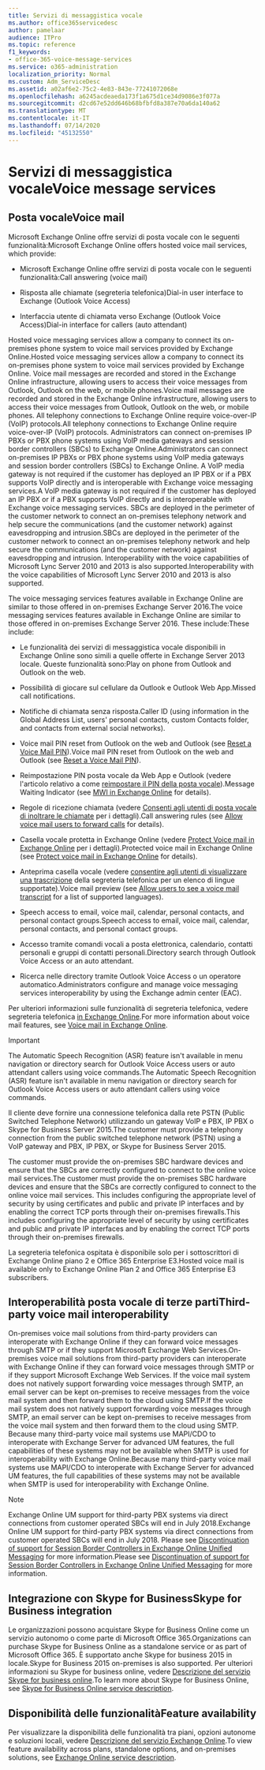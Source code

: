 ```yaml
---
title: Servizi di messaggistica vocale
ms.author: office365servicedesc
author: pamelaar
audience: ITPro
ms.topic: reference
f1_keywords:
- office-365-voice-message-services
ms.service: o365-administration
localization_priority: Normal
ms.custom: Adm_ServiceDesc
ms.assetid: a02af6e2-75c2-4e83-843e-77241072068e
ms.openlocfilehash: a6245acdeaeda173f1a675d1ce34d9086e3f077a
ms.sourcegitcommit: d2cd67e52dd646b68bfbfd8a387e70a6da140a62
ms.translationtype: MT
ms.contentlocale: it-IT
ms.lasthandoff: 07/14/2020
ms.locfileid: "45132550"
---
```

# <a name="voice-message-services"></a><span data-ttu-id="ff243-102">Servizi di messaggistica vocale</span><span class="sxs-lookup"><span data-stu-id="ff243-102">Voice message services</span></span>

## <a name="voice-mail"></a><span data-ttu-id="ff243-103">Posta vocale</span><span class="sxs-lookup"><span data-stu-id="ff243-103">Voice mail</span></span>

<span data-ttu-id="ff243-104">Microsoft Exchange Online offre servizi di posta vocale con le seguenti funzionalità:</span><span class="sxs-lookup"><span data-stu-id="ff243-104">Microsoft Exchange Online offers hosted voice mail services, which provide:</span></span>
  
- <span data-ttu-id="ff243-105">Microsoft Exchange Online offre servizi di posta vocale con le seguenti funzionalità:</span><span class="sxs-lookup"><span data-stu-id="ff243-105">Call answering (voice mail)</span></span>
    
- <span data-ttu-id="ff243-106">Risposta alle chiamate (segreteria telefonica)</span><span class="sxs-lookup"><span data-stu-id="ff243-106">Dial-in user interface to Exchange (Outlook Voice Access)</span></span>
    
- <span data-ttu-id="ff243-107">Interfaccia utente di chiamata verso Exchange (Outlook Voice Access)</span><span class="sxs-lookup"><span data-stu-id="ff243-107">Dial-in interface for callers (auto attendant)</span></span>
    
<span data-ttu-id="ff243-108">Hosted voice messaging services allow a company to connect its on-premises phone system to voice mail services provided by Exchange Online.</span><span class="sxs-lookup"><span data-stu-id="ff243-108">Hosted voice messaging services allow a company to connect its on-premises phone system to voice mail services provided by Exchange Online.</span></span> <span data-ttu-id="ff243-109">Voice mail messages are recorded and stored in the Exchange Online infrastructure, allowing users to access their voice messages from Outlook, Outlook on the web, or mobile phones.</span><span class="sxs-lookup"><span data-stu-id="ff243-109">Voice mail messages are recorded and stored in the Exchange Online infrastructure, allowing users to access their voice messages from Outlook, Outlook on the web, or mobile phones.</span></span> <span data-ttu-id="ff243-110">All telephony connections to Exchange Online require voice-over-IP (VoIP) protocols.</span><span class="sxs-lookup"><span data-stu-id="ff243-110">All telephony connections to Exchange Online require voice-over-IP (VoIP) protocols.</span></span> <span data-ttu-id="ff243-111">Administrators can connect on-premises IP PBXs or PBX phone systems using VoIP media gateways and session border controllers (SBCs) to Exchange Online.</span><span class="sxs-lookup"><span data-stu-id="ff243-111">Administrators can connect on-premises IP PBXs or PBX phone systems using VoIP media gateways and session border controllers (SBCs) to Exchange Online.</span></span> <span data-ttu-id="ff243-112">A VoIP media gateway is not required if the customer has deployed an IP PBX or if a PBX supports VoIP directly and is interoperable with Exchange voice messaging services.</span><span class="sxs-lookup"><span data-stu-id="ff243-112">A VoIP media gateway is not required if the customer has deployed an IP PBX or if a PBX supports VoIP directly and is interoperable with Exchange voice messaging services.</span></span> <span data-ttu-id="ff243-113">SBCs are deployed in the perimeter of the customer network to connect an on-premises telephony network and help secure the communications (and the customer network) against eavesdropping and intrusion.</span><span class="sxs-lookup"><span data-stu-id="ff243-113">SBCs are deployed in the perimeter of the customer network to connect an on-premises telephony network and help secure the communications (and the customer network) against eavesdropping and intrusion.</span></span> <span data-ttu-id="ff243-114">Interoperability with the voice capabilities of Microsoft Lync Server 2010 and 2013 is also supported.</span><span class="sxs-lookup"><span data-stu-id="ff243-114">Interoperability with the voice capabilities of Microsoft Lync Server 2010 and 2013 is also supported.</span></span>
  
<span data-ttu-id="ff243-115">The voice messaging services features available in Exchange Online are similar to those offered in on-premises Exchange Server 2016.</span><span class="sxs-lookup"><span data-stu-id="ff243-115">The voice messaging services features available in Exchange Online are similar to those offered in on-premises Exchange Server 2016.</span></span> <span data-ttu-id="ff243-116">These include:</span><span class="sxs-lookup"><span data-stu-id="ff243-116">These include:</span></span>
  
- <span data-ttu-id="ff243-117">Le funzionalità dei servizi di messaggistica vocale disponibili in Exchange Online sono simili a quelle offerte in Exchange Server 2013 locale. Queste funzionalità sono:</span><span class="sxs-lookup"><span data-stu-id="ff243-117">Play on phone from Outlook and Outlook on the web.</span></span>
    
- <span data-ttu-id="ff243-118">Possibilità di giocare sul cellulare da Outlook e Outlook Web App.</span><span class="sxs-lookup"><span data-stu-id="ff243-118">Missed call notifications.</span></span>
    
- <span data-ttu-id="ff243-119">Notifiche di chiamata senza risposta.</span><span class="sxs-lookup"><span data-stu-id="ff243-119">Caller ID (using information in the Global Address List, users' personal contacts, custom Contacts folder, and contacts from external social networks).</span></span>
    
- <span data-ttu-id="ff243-120">Voice mail PIN reset from Outlook on the web and Outlook (see [Reset a Voice Mail PIN](https://go.microsoft.com/fwlink/p/?LinkId=286328)).</span><span class="sxs-lookup"><span data-stu-id="ff243-120">Voice mail PIN reset from Outlook on the web and Outlook (see [Reset a Voice Mail PIN](https://go.microsoft.com/fwlink/p/?LinkId=286328)).</span></span>
    
- <span data-ttu-id="ff243-121">Reimpostazione PIN posta vocale da Web App e Outlook (vedere l'articolo relativo a come [reimpostare il PIN della posta vocale](https://go.microsoft.com/fwlink/p/?LinkId=271794)).</span><span class="sxs-lookup"><span data-stu-id="ff243-121">Message Waiting Indicator (see [MWI in Exchange Online](https://go.microsoft.com/fwlink/p/?LinkId=271794) for details).</span></span> 
    
- <span data-ttu-id="ff243-122">Regole di ricezione chiamata (vedere [Consenti agli utenti di posta vocale di inoltrare le chiamate](https://go.microsoft.com/fwlink/p/?LinkId=271795) per i dettagli).</span><span class="sxs-lookup"><span data-stu-id="ff243-122">Call answering rules (see [Allow voice mail users to forward calls](https://go.microsoft.com/fwlink/p/?LinkId=271795) for details).</span></span>
    
- <span data-ttu-id="ff243-123">Casella vocale protetta in Exchange Online (vedere [Protect Voice mail in Exchange Online](https://go.microsoft.com/fwlink/p/?LinkId=271796) per i dettagli).</span><span class="sxs-lookup"><span data-stu-id="ff243-123">Protected voice mail in Exchange Online (see [Protect voice mail in Exchange Online](https://go.microsoft.com/fwlink/p/?LinkId=271796) for details).</span></span>
    
- <span data-ttu-id="ff243-124">Anteprima casella vocale (vedere [consentire agli utenti di visualizzare una trascrizione](https://go.microsoft.com/fwlink/p/?LinkId=271797) della segreteria telefonica per un elenco di lingue supportate).</span><span class="sxs-lookup"><span data-stu-id="ff243-124">Voice mail preview (see [Allow users to see a voice mail transcript](https://go.microsoft.com/fwlink/p/?LinkId=271797) for a list of supported languages).</span></span>
    
- <span data-ttu-id="ff243-125">Speech access to email, voice mail, calendar, personal contacts, and personal contact groups.</span><span class="sxs-lookup"><span data-stu-id="ff243-125">Speech access to email, voice mail, calendar, personal contacts, and personal contact groups.</span></span>
    
- <span data-ttu-id="ff243-126">Accesso tramite comandi vocali a posta elettronica, calendario, contatti personali e gruppi di contatti personali.</span><span class="sxs-lookup"><span data-stu-id="ff243-126">Directory search through Outlook Voice Access or an auto attendant.</span></span>
    
- <span data-ttu-id="ff243-127">Ricerca nelle directory tramite Outlook Voice Access o un operatore automatico.</span><span class="sxs-lookup"><span data-stu-id="ff243-127">Administrators configure and manage voice messaging services interoperability by using the Exchange admin center (EAC).</span></span>
    
<span data-ttu-id="ff243-128">Per ulteriori informazioni sulle funzionalità di segreteria telefonica, vedere segreteria telefonica [in Exchange Online](https://go.microsoft.com/fwlink/p/?LinkId=271798).</span><span class="sxs-lookup"><span data-stu-id="ff243-128">For more information about voice mail features, see [Voice mail in Exchange Online](https://go.microsoft.com/fwlink/p/?LinkId=271798).</span></span>
  
> [!IMPORTANT]
> <span data-ttu-id="ff243-129">The Automatic Speech Recognition (ASR) feature isn't available in menu navigation or directory search for Outlook Voice Access users or auto attendant callers using voice commands.</span><span class="sxs-lookup"><span data-stu-id="ff243-129">The Automatic Speech Recognition (ASR) feature isn't available in menu navigation or directory search for Outlook Voice Access users or auto attendant callers using voice commands.</span></span> 
>
> <span data-ttu-id="ff243-130">Il cliente deve fornire una connessione telefonica dalla rete PSTN (Public Switched Telephone Network) utilizzando un gateway VoIP e PBX, IP PBX o Skype for Business Server 2015.</span><span class="sxs-lookup"><span data-stu-id="ff243-130">The customer must provide a telephony connection from the public switched telephone network (PSTN) using a VoIP gateway and PBX, IP PBX, or Skype for Business Server 2015.</span></span> 
>
> <span data-ttu-id="ff243-131">The customer must provide the on-premises SBC hardware devices and ensure that the SBCs are correctly configured to connect to the online voice mail services.</span><span class="sxs-lookup"><span data-stu-id="ff243-131">The customer must provide the on-premises SBC hardware devices and ensure that the SBCs are correctly configured to connect to the online voice mail services.</span></span> <span data-ttu-id="ff243-132">This includes configuring the appropriate level of security by using certificates and public and private IP interfaces and by enabling the correct TCP ports through their on-premises firewalls.</span><span class="sxs-lookup"><span data-stu-id="ff243-132">This includes configuring the appropriate level of security by using certificates and public and private IP interfaces and by enabling the correct TCP ports through their on-premises firewalls.</span></span> 
>
> <span data-ttu-id="ff243-133">La segreteria telefonica ospitata è disponibile solo per i sottoscrittori di Exchange Online piano 2 e Office 365 Enterprise E3.</span><span class="sxs-lookup"><span data-stu-id="ff243-133">Hosted voice mail is available only to Exchange Online Plan 2 and Office 365 Enterprise E3 subscribers.</span></span> 
  
## <a name="third-party-voice-mail-interoperability"></a><span data-ttu-id="ff243-134">Interoperabilità posta vocale di terze parti</span><span class="sxs-lookup"><span data-stu-id="ff243-134">Third-party voice mail interoperability</span></span>

<span data-ttu-id="ff243-135">On-premises voice mail solutions from third-party providers can interoperate with Exchange Online if they can forward voice messages through SMTP or if they support Microsoft Exchange Web Services.</span><span class="sxs-lookup"><span data-stu-id="ff243-135">On-premises voice mail solutions from third-party providers can interoperate with Exchange Online if they can forward voice messages through SMTP or if they support Microsoft Exchange Web Services.</span></span> <span data-ttu-id="ff243-136">If the voice mail system does not natively support forwarding voice messages through SMTP, an email server can be kept on-premises to receive messages from the voice mail system and then forward them to the cloud using SMTP.</span><span class="sxs-lookup"><span data-stu-id="ff243-136">If the voice mail system does not natively support forwarding voice messages through SMTP, an email server can be kept on-premises to receive messages from the voice mail system and then forward them to the cloud using SMTP.</span></span> <span data-ttu-id="ff243-137">Because many third-party voice mail systems use MAPI/CDO to interoperate with Exchange Server for advanced UM features, the full capabilities of these systems may not be available when SMTP is used for interoperability with Exchange Online.</span><span class="sxs-lookup"><span data-stu-id="ff243-137">Because many third-party voice mail systems use MAPI/CDO to interoperate with Exchange Server for advanced UM features, the full capabilities of these systems may not be available when SMTP is used for interoperability with Exchange Online.</span></span>
  
> [!NOTE]
> <span data-ttu-id="ff243-138">Exchange Online UM support for third-party PBX systems via direct connections from customer operated SBCs will end in July 2018.</span><span class="sxs-lookup"><span data-stu-id="ff243-138">Exchange Online UM support for third-party PBX systems via direct connections from customer operated SBCs will end in July 2018.</span></span> <span data-ttu-id="ff243-139">Please see [Discontinuation of support for Session Border Controllers in Exchange Online Unified Messaging](https://techcommunity.microsoft.com/t5/Exchange-Team-Blog/Discontinuation-of-support-for-Session-Border-Controllers-in/ba-p/607117) for more information.</span><span class="sxs-lookup"><span data-stu-id="ff243-139">Please see [Discontinuation of support for Session Border Controllers in Exchange Online Unified Messaging](https://techcommunity.microsoft.com/t5/Exchange-Team-Blog/Discontinuation-of-support-for-Session-Border-Controllers-in/ba-p/607117) for more information.</span></span> 
  
## <a name="skype-for-business-integration"></a><span data-ttu-id="ff243-140">Integrazione con Skype for Business</span><span class="sxs-lookup"><span data-stu-id="ff243-140">Skype for Business integration</span></span>

<span data-ttu-id="ff243-141">Le organizzazioni possono acquistare Skype for Business Online come un servizio autonomo o come parte di Microsoft Office 365.</span><span class="sxs-lookup"><span data-stu-id="ff243-141">Organizations can purchase Skype for Business Online as a standalone service or as part of Microsoft Office 365.</span></span> <span data-ttu-id="ff243-142">È supportato anche Skype for business 2015 in locale.</span><span class="sxs-lookup"><span data-stu-id="ff243-142">Skype for Business 2015 on-premises is also supported.</span></span> <span data-ttu-id="ff243-143">Per ulteriori informazioni su Skype for business online, vedere [Descrizione del servizio Skype for business online](../skype-for-business-online-service-description/skype-for-business-online-service-description.md).</span><span class="sxs-lookup"><span data-stu-id="ff243-143">To learn more about Skype for Business Online, see [Skype for Business Online service description](../skype-for-business-online-service-description/skype-for-business-online-service-description.md).</span></span>
  
## <a name="feature-availability"></a><span data-ttu-id="ff243-144">Disponibilità delle funzionalità</span><span class="sxs-lookup"><span data-stu-id="ff243-144">Feature availability</span></span>

<span data-ttu-id="ff243-145">Per visualizzare la disponibilità delle funzionalità tra piani, opzioni autonome e soluzioni locali, vedere [Descrizione del servizio Exchange Online](exchange-online-service-description.md).</span><span class="sxs-lookup"><span data-stu-id="ff243-145">To view feature availability across plans, standalone options, and on-premises solutions, see [Exchange Online service description](exchange-online-service-description.md).</span></span>
  

